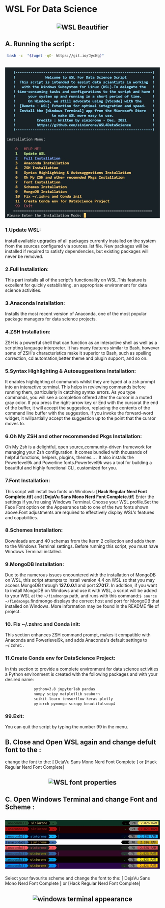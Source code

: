 # WSL For Data Science 
<h2 align="center" id="WSL-Beautifier">
	<img src="images/WSL-Beautifier.jpg" alt="WSL Beautifier">
</h2>

## A. Running the script :

```sh
 bash -c  "$(wget -qO- https://git.io/JycKg)"
```
<h2 align="center" id="font-properties">
	<img src="images/WSL4DS.jpg" alt="WSL For Data Science MENU">
</h2>

### 1.Update WSL:
install available upgrades of all packages currently installed on the  system from the sources configured via sources.list file. New packages will be installed if required to satisfy dependencies, but existing packages will never be removed.

### 2.Full Installation:
This part installs all of the script's functionality on WSL.This feature is excellent for quickly establishing. an appropriate environment for data science activities.

### 3.Anaconda Installation:
Installs the most recent version of Anaconda, one of the most popular package managers for data science projects.

### 4.ZSH Installation:
ZSH is a powerful shell that can function as an interactive shell as well as a scripting language interpreter. It has many features similar to Bash, however some of ZSH's characteristics make it superior to Bash, such as spelling correction, cd automation,better theme and plugin support, and so on.

### 5.Syntax Highlighting & Autosuggestions Installation:
It enables highlighting of commands whilst they are typed at a zsh prompt into an interactive terminal. This helps in reviewing commands before running them, particularly in catching syntax errors. As you type commands, you will see a completion offered  after the cursor in a muted gray color. If you press the right-arrow key or End with the cursorat the end of the buffer, it will accept the suggestion,  replacing  the contents of  the command line buffer with the suggestion. If you invoke the forward-word  widget, it willpartially accept the suggestion up to the point that the cursor moves to.

### 6.Oh My ZSH and other recommended Pkgs Installation:
Oh My Zsh is a delightful, open source,community-driven framework for managing your Zsh configuration. It comes bundled with thousands of helpful functions, helpers,  plugins,  themes... . It also installs the Powerlevel9k and Powerline fonts.Powerlevel9k was a tool for building a beautiful and highly functional CLI, customized for you.

### 7.Font Installation:
This script will install two fonts on Windows: [**Hack Regular Nerd Font Complete.ttf**] and [**DejaVu Sans Mono Nerd Font Complete.ttf**] Enter the settings if you're using Windows Terminal. Choose your WSL profile.Set the Face Font option on the Appearance tab to one of the two fonts shown above.Font adjustments are required to effectively display WSL's features and capabilities.

### 8.Schemes Installation:
Downloads around 40 schemas from the Iterm 2 collection and adds them to the Windows Terminal settings. Before running this script, you must have Windows Terminal installed.

### 9.MongoDB Installation:
Due to the numerous issues encountered with  the  installation of MongoDB on WSL, this script attempts to install version 4.4 on WSL so  that  you  may  access  MongoDB  through  **127.0.0.1** and port **27017**. In addition, if you want  to  install  MongoDB on Windows and use it with WSL, a script will be added to your WSL at the `~/findmongo` path, and runs with this command:```$ source  ~/findmongo```.findmongo  displays  the  correct  host  and  port for MongoDB that installed on Windows. More information may be found in the README file of project.

### 10. Fix ~/.zshrc and Conda init:
This section enhances  ZSH command prompt, makes it compatible with Anaconda and Powerlevel9k, and adds Anaconda's default settings to ~/.zshrc  .

### 11.Create Conda env for DataScience Project:
In this section to provide a complete environment for data science activities a Python environment is created with the following packages and with your desired name:
```
             python=3.8 jupyterlab pandas
             numpy scipy matplotlib seaborn
             scikit-learn tensorflow keras plotly
             pytorch pymongo scrapy beautifulsoup4
```
### 99.Exit:
You can quit the script by typing the number 99 in the menu.
	     
## B. Close and Open WSL again and change defult font to the :

change the font to the:
[ DejaVu Sans Mono Nerd Font Complete ] or [Hack Regular Nerd Font Complete]

<h2 align="center" id="font-properties">
	<img src="images/font-properties.jpg" alt="WSL font properties">
</h2>

## C. Open Windows Terminal and change Font and Scheme :
<h2 align="center" id="WSL-Schemes">
	<img src="images/WSL-Schemes.jpg" alt="WSL Schemes">
</h2>

Select your favourite scheme and change the font to the:
[ DejaVu Sans Mono Nerd Font Complete ] or [Hack Regular Nerd Font Complete]
<h2 align="center" id="windows-terminal-appearance">
	<img src="images/windows-terminal-appearance.jpg" alt="windows terminal appearance">
</h2>



